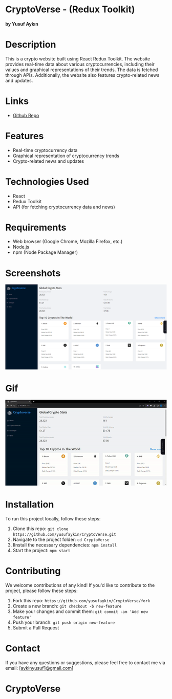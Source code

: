 # CryptoVerse - (Redux Toolkit)

#### by Yusuf Aykın

# Description

This is a crypto website built using React Redux Toolkit. The website provides real-time data about various cryptocurrencies, including their values and graphical representations of their trends. The data is fetched through APIs. Additionally, the website also features crypto-related news and updates.

# Links

- [Github Repo](https://github.com/yusufaykin/CryptoVerse)

# Features

- Real-time cryptocurrency data
- Graphical representation of cryptocurrency trends
- Crypto-related news and updates

# Technologies Used

- React
- Redux Toolkit
- API (for fetching cryptocurrency data and news)

# Requirements

- Web browser (Google Chrome, Mozilla Firefox, etc.)
- Node.js
- npm (Node Package Manager)

# Screenshots

<img src="/src/images/Capture.PNG">

# Gif

<img src="/src/images/ezgif.com-video-to-gif (3).gif">

# Installation

To run this project locally, follow these steps:

1. Clone this repo: `git clone https://github.com/yusufaykin/CryptoVerse.git`
2. Navigate to the project folder: `cd CryptoVerse`
3. IInstall the necessary dependencies: `npm install`
4. Start the project: `npm start`

# Contributing

We welcome contributions of any kind! If you'd like to contribute to the project, please follow these steps:

1. Fork this repo: `https://github.com/yusufaykin/CryptoVerse/fork`
2. Create a new branch: `git checkout -b new-feature`
3. Make your changes and commit them: `git commit -am 'Add new feature'`
4. Push your branch: `git push origin new-feature`
5. Submit a Pull Request

# Contact

If you have any questions or suggestions, please feel free to contact me via email: [aykinyusuf1@gmail.com]
# CryptoVerse
